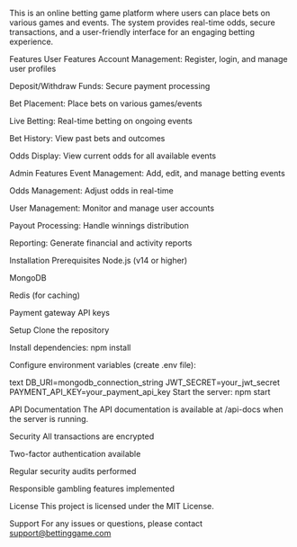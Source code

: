 This is an online betting game platform where users can place bets on various games and events. The system provides real-time odds, secure transactions, and a user-friendly interface for an engaging betting experience.

Features
User Features
Account Management: Register, login, and manage user profiles

Deposit/Withdraw Funds: Secure payment processing

Bet Placement: Place bets on various games/events

Live Betting: Real-time betting on ongoing events

Bet History: View past bets and outcomes

Odds Display: View current odds for all available events

Admin Features
Event Management: Add, edit, and manage betting events

Odds Management: Adjust odds in real-time

User Management: Monitor and manage user accounts

Payout Processing: Handle winnings distribution

Reporting: Generate financial and activity reports

Installation
Prerequisites
Node.js (v14 or higher)

MongoDB

Redis (for caching)

Payment gateway API keys

Setup
Clone the repository

Install dependencies: npm install

Configure environment variables (create .env file):

text
DB_URI=mongodb_connection_string
JWT_SECRET=your_jwt_secret
PAYMENT_API_KEY=your_payment_api_key
Start the server: npm start

API Documentation
The API documentation is available at /api-docs when the server is running.

Security
All transactions are encrypted

Two-factor authentication available

Regular security audits performed

Responsible gambling features implemented

License
This project is licensed under the MIT License.

Support
For any issues or questions, please contact support@bettinggame.com
